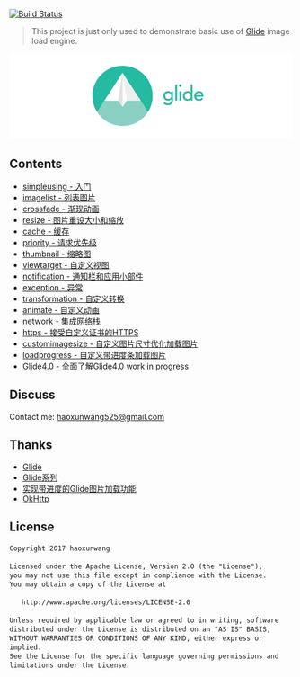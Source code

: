 [![Build Status](https://travis-ci.org/haoxunwang/GlideTest.svg)](https://travis-ci.org/haoxunwang/GlideTest)
> This project is just only used to demonstrate basic use of [Glide](https://github.com/bumptech/glide) image load engine.

![Glide logo](static/glide_logo.png)

## Contents

 * [simpleusing - 入门](#simpleusing)
 * [imagelist - 列表图片](#imagelist)
 * [crossfade - 渐现动画](#crossfade)
 * [resize - 图片重设大小和缩放](#resize)
 * [cache - 缓存](#cache)
 * [priority - 请求优先级](#priority)
 * [thumbnail - 缩略图](#thumbnail)
 * [viewtarget - 自定义视图](#viewtarget)
 * [notification - 通知栏和应用小部件](#notification)
 * [exception - 异常](#exception)
 * [transformation - 自定义转换](#transformation)
 * [animate - 自定义动画](#animate)
 * [network - 集成网络栈](#network)
 * [https - 接受自定义证书的HTTPS](#https)
 * [customimagesize - 自定义图片尺寸优化加载图片](#customimagesize)
 * [loadprogress - 自定义带进度条加载图片](#loadprogress)
 * [Glide4.0 - 全面了解Glide4.0](#Glide4.0) work in progress

## Discuss

Contact me: haoxunwang525@gmail.com

## Thanks

* [Glide](https://github.com/bumptech/glide)
* [Glide系列](https://mrfu.me/2016/02/27/Glide_Getting_Started/)
* [实现带进度的Glide图片加载功能](https://blog.csdn.net/guolin_blog/article/details/78357251)
* [OkHttp](https://github.com/square/okhttp)


## License

    Copyright 2017 haoxunwang

    Licensed under the Apache License, Version 2.0 (the "License");
    you may not use this file except in compliance with the License.
    You may obtain a copy of the License at

       http://www.apache.org/licenses/LICENSE-2.0

    Unless required by applicable law or agreed to in writing, software
    distributed under the License is distributed on an "AS IS" BASIS,
    WITHOUT WARRANTIES OR CONDITIONS OF ANY KIND, either express or implied.
    See the License for the specific language governing permissions and
    limitations under the License.